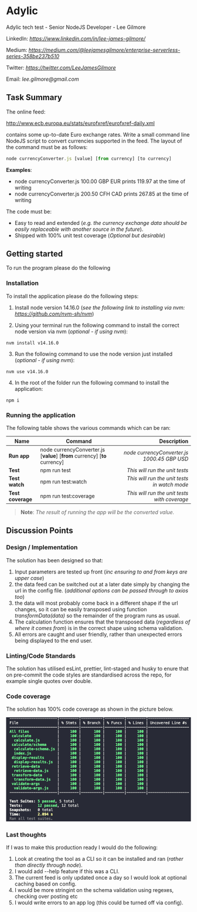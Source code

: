 # Adylic

Adylic tech test - Senior NodeJS Developer - Lee Gilmore

LinkedIn: _https://www.linkedin.com/in/lee-james-gilmore/_

Medium: _https://medium.com/@leejamesgilmore/enterprise-serverless-series-358be237b510_

Twitter: _https://twitter.com/LeeJamesGilmore_

Email: _lee.gilmore@gmail.com_

## Task Summary

The online feed:

http://www.ecb.europa.eu/stats/eurofxref/eurofxref-daily.xml

contains some up-to-date Euro exchange rates.
Write a small command line NodeJS script to convert currencies supported in
the feed.
The layout of the command must be as follows:

```javascript
node currencyConverter.js [value] [from currency] [to currency]
```

**Examples**:

- node currencyConverter.js 100.00 GBP EUR prints 119.97 at the time of
  writing
- node currencyConverter.js 200.50 CFH CAD prints 267.85 at the time of
  writing

The code must be:

- Easy to read and extended (_e.g. the currency exchange data should be easily
  replaceable with another source in the future_).
- Shipped with 100% unit test coverage (_Optional but desirable_)

## Getting started

To run the program please do the following

### Installation

To install the application please do the following steps:

1. Install node version 14.16.0 (_see the following link to installing via nvm: https://github.com/nvm-sh/nvm_)

2. Using your terminal run the following command to install the correct node version via nvm (_optional - if using nvm_):

```
nvm install v14.16.0
```

3. Run the following command to use the node version just installed (_optional - if using nvm_):

```
nvm use v14.16.0
```

4. In the root of the folder run the following command to install the application:

```
npm i
```

### Running the application

The following table shows the various commands which can be ran:

| Name              | Command                                                                     |                                  Description |
| ----------------- | --------------------------------------------------------------------------- | -------------------------------------------: |
| **Run app**       | node currencyConverter.js [__value__] [__from__ currency] [__to__ currency] |  _node currencyConverter.js 1000.45 GBP USD_ |
| **Test**          | npm run test                                                                |               _This will run the unit tests_ |
| **Test watch**    | npm run test:watch                                                          | _This will run the unit tests in watch mode_ |
| **Test coverage** | npm run test:coverage                                                       | _This will run the unit tests with coverage_ |

> **Note**: _The result of running the app will be the converted value._

## Discussion Points

### Design / Implementation

The solution has been designed so that:

1. Input parameters are tested up front (_inc ensuring to and from keys are upper case_)
2. the data feed can be switched out at a later date simply by changing the url in the config file. (_additional options can be passed through to axios too_)
3. the data will most probably come back in a different shape if the url changes, so it can be easily transposed using function _transformData(data)_ so the remainder of the program runs as usual.
4. The calculation function ensures that the transposed data (_regardless of where it comes from_) is in the correct shape using schema validation.
5. All errors are caught and user friendly, rather than unexpected errors being displayed to the end user.

### Linting/Code Standards

The solution has utilised esLint, prettier, lint-staged and husky to enure that on pre-commit the code styles are standardised across the repo, for example single quotes over double.

### Code coverage

The solution has 100% code coverage as shown in the picture below.

![code coverage](docs/images/coverage.png)

### Last thoughts

If I was to make this production ready I would do the following:

1. Look at creating the tool as a CLI so it can be installed and ran (_rather than directly through node_).
2. I would add --help feature if this was a CLI.
3. The current feed is only updated once a day so I would look at optional caching based on config.
4. I would be more stringint on the schema validation using regexes, checking over posting etc
5. I would write errors to an app log (this could be turned off via config).
